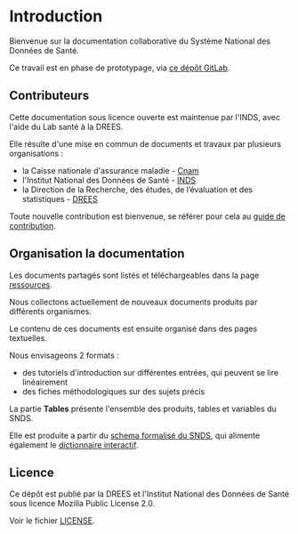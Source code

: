 # Introduction
<!-- SPDX-License-Identifier: MPL-2.0 -->

Bienvenue sur la documentation collaborative du Système National des Données de Santé.

Ce travail est en phase de prototypage, via [ce dépôt GitLab](https://gitlab.com/healthdatahub/documentation-snds).


## Contributeurs 

Cette documentation sous licence ouverte est maintenue par l'INDS, avec l'aide du Lab santé à la DREES.

Elle résulte d'une mise en commun de documents et travaux par plusieurs organisations :
- la Caisse nationale d'assurance maladie - [Cnam](https://www.ameli.fr/)
- l'Institut National des Données de Santé - [INDS](https://www.indsante.fr/)
- la Direction de la Recherche, des études, de l’évaluation et des statistiques - 
[DREES](https://drees.solidarites-sante.gouv.fr/etudes-et-statistiques/la-drees/)

Toute nouvelle contribution est bienvenue,
se référer pour cela au [guide de contribution](contribuer). 


## Organisation la documentation

Les documents partagés sont listés et téléchargeables dans la page [ressources](ressources).

Nous collectons actuellement de nouveaux documents produits par différents organismes.

Le contenu de ces documents est ensuite organisé dans des pages textuelles. 

Nous envisageons 2 formats :
- des tutoriels d'introduction sur différentes entrées, qui peuvent se lire linéairement
- des fiches méthodologiques sur des sujets précis

La partie **Tables** présente l'ensemble des produits, tables et variables du SNDS. 

Elle est produite a partir du [schema formalisé du SNDS](https://gitlab.com/healthdatahub/schema-snds), qui alimente également le [dictionnaire interactif](http://dico-snds.health-data-hub.fr/).

## Licence

Ce dépôt est publié par la DREES et l'Institut National des Données de Santé sous
licence Mozilla Public License 2.0.  

Voir le fichier [LICENSE](https://gitlab.com/healthdatahub/documentation-snds/blob/master/LICENSE).
